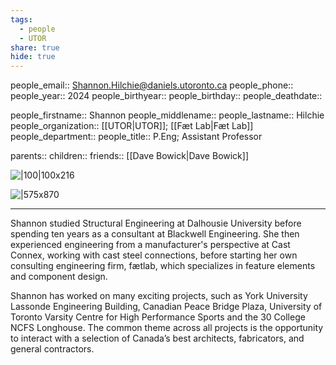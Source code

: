 ```yaml
---
tags:
  - people
  - UTOR
share: true
hide: true
---
```

people_email:: Shannon.Hilchie@daniels.utoronto.ca
people_phone:: 
people_year:: 2024
people_birthyear:: 
people_birthday:: 
people_deathdate:: 

people_firstname:: Shannon
people_middlename:: 
people_lastname:: Hilchie
people_organization:: [[UTOR|UTOR]]; [[Fæt Lab|Fæt Lab]]
people_department:: 
people_title:: P.Eng; Assistant Professor

parents:: 
children:: 
friends:: [[Dave Bowick|Dave Bowick]]

![|100|100x216](https://media.licdn.com/dms/image/v2/C5603AQFobbiAexVB8g/profile-displayphoto-shrink_200_200/profile-displayphoto-shrink_200_200/0/1516253439490?e=1741824000&v=beta&t=kN-McbTdWU_llMFktzitzRqJJBQ4RhGpdF2LmAFYUGI)

![|575x870](https://images.squarespace-cdn.com/content/v1/591334b1893fc0777b524b91/1494950409982-BUZ23OGWFL4AWRP67GPD/Shanon.png?format=750w)

---

Shannon studied Structural Engineering at Dalhousie University before spending ten years as a consultant at Blackwell Engineering. She then experienced engineering from a manufacturer's perspective at Cast Connex, working with cast steel connections, before starting her own consulting engineering firm, fætlab, which specializes in feature elements and component design.

Shannon has worked on many exciting projects, such as York University Lassonde Engineering Building, Canadian Peace Bridge Plaza, University of Toronto Varsity Centre for High Performance Sports and the 30 College NCFS Longhouse. The common theme across all projects is the opportunity to interact with a selection of Canada’s best architects, fabricators, and general contractors.